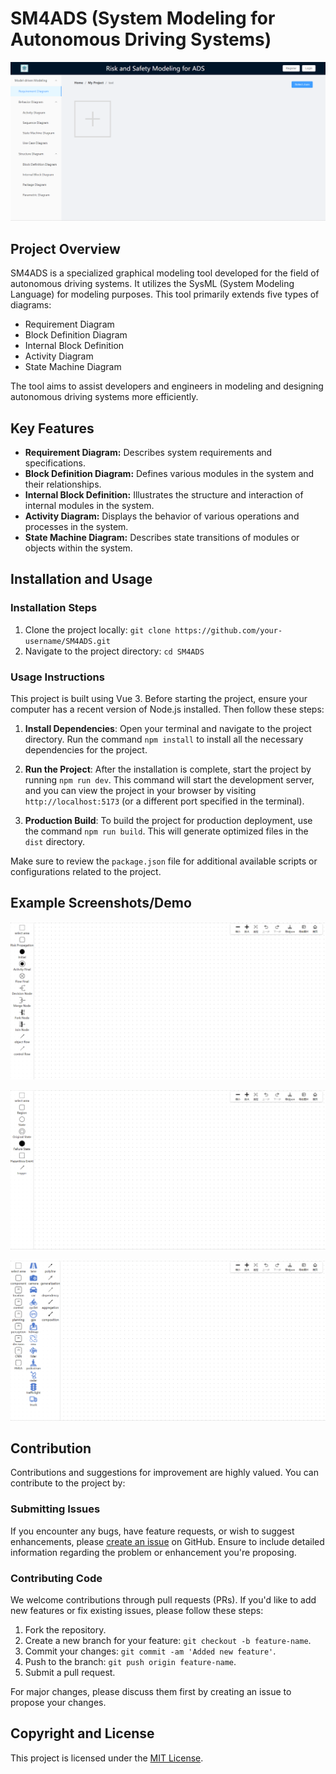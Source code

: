 # SM4ADS (System Modeling for Autonomous Driving Systems)



![image-20231229134818540](public\image-20231229134818540.png)

## Project Overview

SM4ADS is a specialized graphical modeling tool developed for the field of autonomous driving systems. It utilizes the SysML (System Modeling Language) for modeling purposes. This tool primarily extends five types of diagrams:

- Requirement Diagram
- Block Definition Diagram
- Internal Block Definition
- Activity Diagram
- State Machine Diagram

The tool aims to assist developers and engineers in modeling and designing autonomous driving systems more efficiently.

## Key Features

- **Requirement Diagram:** Describes system requirements and specifications.
- **Block Definition Diagram:** Defines various modules in the system and their relationships.
- **Internal Block Definition:** Illustrates the structure and interaction of internal modules in the system.
- **Activity Diagram:** Displays the behavior of various operations and processes in the system.
- **State Machine Diagram:** Describes state transitions of modules or objects within the system.

## Installation and Usage

### Installation Steps

1. Clone the project locally: `git clone https://github.com/your-username/SM4ADS.git`
2. Navigate to the project directory: `cd SM4ADS`

### Usage Instructions

This project is built using Vue 3. Before starting the project, ensure your computer has a recent version of Node.js installed. Then follow these steps:

1. **Install Dependencies**: Open your terminal and navigate to the project directory. Run the command `npm install` to install all the necessary dependencies for the project.

2. **Run the Project**: After the installation is complete, start the project by running `npm run dev`. This command will start the development server, and you can view the project in your browser by visiting `http://localhost:5173` (or a different port specified in the terminal).

3. **Production Build**: To build the project for production deployment, use the command `npm run build`. This will generate optimized files in the `dist` directory.

Make sure to review the `package.json` file for additional available scripts or configurations related to the project.

## Example Screenshots/Demo

![image-20231229134905031](public\image-20231229134905031.png)

![image-20231229134920026](public\image-20231229134920026.png)

![image-20231229134933831](public\image-20231229134933831.png)

## Contribution

Contributions and suggestions for improvement are highly valued. You can contribute to the project by:

### Submitting Issues

If you encounter any bugs, have feature requests, or wish to suggest enhancements, please [create an issue](https://github.com/your-username/SM4ADS/issues) on GitHub. Ensure to include detailed information regarding the problem or enhancement you're proposing. 

### Contributing Code

We welcome contributions through pull requests (PRs). If you'd like to add new features or fix existing issues, please follow these steps:

1. Fork the repository.
2. Create a new branch for your feature: `git checkout -b feature-name`.
3. Commit your changes: `git commit -am 'Added new feature'`.
4. Push to the branch: `git push origin feature-name`.
5. Submit a pull request.

For major changes, please discuss them first by creating an issue to propose your changes.

## Copyright and License

This project is licensed under the [MIT License](LICENSE).

